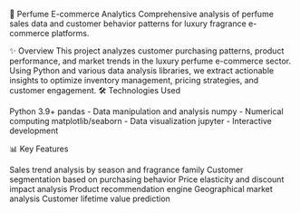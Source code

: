 🌸 Perfume E-commerce Analytics
Comprehensive analysis of perfume sales data and customer behavior patterns for luxury fragrance e-commerce platforms.

✨ Overview
This project analyzes customer purchasing patterns, product performance, and market trends in the luxury perfume e-commerce sector. Using Python and various data analysis libraries, we extract actionable insights to optimize inventory management, pricing strategies, and customer engagement.
🛠️ Technologies Used

Python 3.9+
pandas - Data manipulation and analysis
numpy - Numerical computing
matplotlib/seaborn - Data visualization
jupyter - Interactive development

📊 Key Features

Sales trend analysis by season and fragrance family
Customer segmentation based on purchasing behavior
Price elasticity and discount impact analysis
Product recommendation engine
Geographical market analysis
Customer lifetime value prediction
